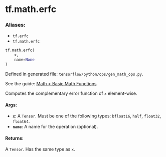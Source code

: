 <div itemscope itemtype="http://developers.google.com/ReferenceObject">
<meta itemprop="name" content="tf.math.erfc" />
<meta itemprop="path" content="Stable" />
</div>

# tf.math.erfc

### Aliases:

* `tf.erfc`
* `tf.math.erfc`

``` python
tf.math.erfc(
    x,
    name=None
)
```



Defined in generated file: `tensorflow/python/ops/gen_math_ops.py`.

See the guide: [Math > Basic Math Functions](../../../../api_guides/python/math_ops.md#Basic_Math_Functions)

Computes the complementary error function of `x` element-wise.

#### Args:

* <b>`x`</b>: A `Tensor`. Must be one of the following types: `bfloat16`, `half`, `float32`, `float64`.
* <b>`name`</b>: A name for the operation (optional).


#### Returns:

A `Tensor`. Has the same type as `x`.